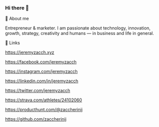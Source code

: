 ### Hi there 👋

🤠 About me

Entrepreneur & marketer.
I am passionate about technology, innovation, growth, strategy, creativity and humans — in business and life in general.

🔗 Links

https://jeremyzacch.xyz

https://facebook.com/jeremyzacch

https://instagram.com/jeremyzacch

https://linkedin.com/in/jeremyzacch

https://twitter.com/jeremyzacch

https://strava.com/athletes/24102060

https://producthunt.com/@zaccherinij

https://github.com/zaccherinij
